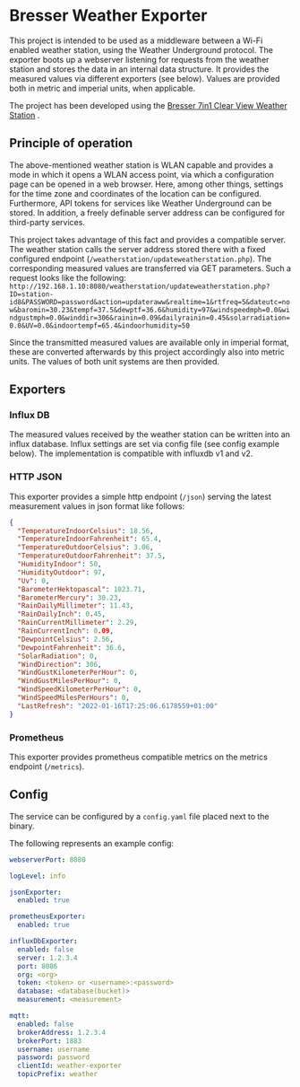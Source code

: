 # Bresser Weather Exporter

This project is intended to be used as a middleware between a Wi-Fi enabled weather station, using the Weather
Underground protocol. The exporter boots up a webserver listening for requests from the weather station and stores the
data in an internal data structure. It provides the measured values via different exporters (see below). Values are
provided both in metric and imperial units, when applicable.

The project has been developed using
the [Bresser 7in1 Clear View Weather Station](https://www.bresser.de/Wetter-Zeit/BRESSER-WLAN-ClearView-Wettercenter-mit-7-in-1-Profi-Sensor.html)
.

## Principle of operation

The above-mentioned weather station is WLAN capable and provides a mode in which it opens a WLAN access point, via which
a configuration page can be opened in a web browser. Here, among other things, settings for the time zone and
coordinates of the location can be configured. Furthermore, API tokens for services like Weather Underground can be
stored. In addition, a freely definable server address can be configured for third-party services.

This project takes advantage of this fact and provides a compatible server. The weather station calls the server address
stored there with a fixed configured endpoint (`/weatherstation/updateweatherstation.php`). The corresponding measured
values are transferred via GET parameters. Such a request looks like the following:
`http://192.168.1.10:8080/weatherstation/updateweatherstation.php?ID=station-id8&PASSWORD=password&action=updateraww&realtime=1&rtfreq=5&dateutc=now&baromin=30.23&tempf=37.5&dewptf=36.6&humidity=97&windspeedmph=0.0&windgustmph=0.0&winddir=306&rainin=0.09&dailyrainin=0.45&solarradiation=0.0&UV=0.0&indoortempf=65.4&indoorhumidity=50`

Since the transmitted measured values are available only in imperial format, these are converted afterwards by this
project accordingly also into metric units. The values of both unit systems are then provided.

## Exporters

### Influx DB

The measured values received by the weather station can be written into an influx database. Influx settings are set via
config file (see config example below). The implementation is compatible with influxdb v1 and v2. 

### HTTP JSON

This exporter provides a simple http endpoint (`/json`) serving the latest measurement values in json format like
follows:

```json
{
  "TemperatureIndoorCelsius": 18.56,
  "TemperatureIndoorFahrenheit": 65.4,
  "TemperatureOutdoorCelsius": 3.06,
  "TemperatureOutdoorFahrenheit": 37.5,
  "HumidityIndoor": 50,
  "HumidityOutdoor": 97,
  "Uv": 0,
  "BarometerHektopascal": 1023.71,
  "BarometerMercury": 30.23,
  "RainDailyMillimeter": 11.43,
  "RainDailyInch": 0.45,
  "RainCurrentMillimeter": 2.29,
  "RainCurrentInch": 0.09,
  "DewpointCelsius": 2.56,
  "DewpointFahrenheit": 36.6,
  "SolarRadiation": 0,
  "WindDirection": 306,
  "WindGustKilometerPerHour": 0,
  "WindGustMilesPerHour": 0,
  "WindSpeedKilometerPerHour": 0,
  "WindSpeedMilesPerHours": 0,
  "LastRefresh": "2022-01-16T17:25:06.6178559+01:00"
}
```

### Prometheus

This exporter provides prometheus compatible metrics on the metrics endpoint (`/metrics`).

## Config

The service can be configured by a `config.yaml` file placed next to the binary.

The following represents an example config:

```yaml
webserverPort: 8080

logLevel: info

jsonExporter:
  enabled: true

prometheusExporter:
  enabled: true

influxDbExporter:
  enabled: false
  server: 1.2.3.4
  port: 8086
  org: <org>
  token: <token> or <username>:<password>
  database: <database(bucket)>
  measurement: <measurement>

mqtt:
  enabled: false
  brokerAddress: 1.2.3.4
  brokerPort: 1883
  username: username
  password: password
  clientId: weather-exporter
  topicPrefix: weather
```